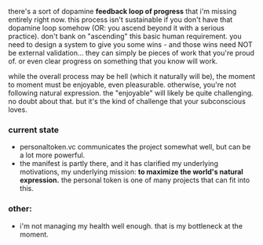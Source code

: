 there's a sort of dopamine **feedback loop of progress** that i'm missing entirely right now. this process isn't sustainable if you don't have that dopamine loop somehow (OR: you ascend beyond it with a serious practice). don't bank on "ascending" this basic human requirement. you need to design a system to give you some wins - and those wins need NOT be external validation... they can simply be pieces of work that you're proud of. or even clear progress on something that you know will work.

while the overall process may be hell (which it naturally will be), the moment to moment must be enjoyable, even pleasurable. otherwise, you're not following natural expression. the "enjoyable" will likely be quite challenging. no doubt about that. but it's the kind of challenge that your subconscious loves.
### current state
- personaltoken.vc communicates the project somewhat well, but can be a lot more powerful.
- the manifest is partly there, and it has clarified my underlying motivations, my underlying mission: **to maximize the world's natural expression.** the personal token is one of many projects that can fit into this.

### other:
 - i'm not managing my health well enough. that is my bottleneck at the moment.